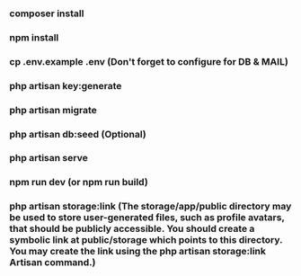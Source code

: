 ### composer install
### npm install
### cp .env.example .env (Don't forget to configure for DB & MAIL)
### php artisan key:generate
### php artisan migrate
### php artisan db:seed (Optional)
### php artisan serve
### npm run dev (or npm run build)
### php artisan storage:link (The storage/app/public directory may be used to store user-generated files, such as profile avatars, that should be publicly accessible. You should create a symbolic link at public/storage which points to this directory. You may create the link using the php artisan storage:link Artisan command.)
